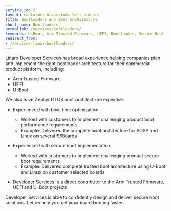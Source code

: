 ```yaml
---
service_id: 2
layout: container-breadcrumb-left-sidebar
title: Bootloaders and Boot Architecture
short_name: Bootloaders
permalink: /services/bootloaders/
keywords: U-Boot, Arm Trusted Firmware, UEFI, Bootloader, Secure Boot
redirect_from: 
- /services-linux/bootloaders/
---
```


Linaro Developer Services has broad experience helping companies plan and implement the right bootloader architecture for their commercial product platform, including:
- Arm Trusted Firmware
- UEFI
- U-Boot

 We also have Zephyr RTOS boot architechure expertise.

- Experienced with boot time optimization
    - Worked with customers to implement challenging product boot performance requirements
    - Example: Delivered the complete boot architecture for AOSP and Linux on several 96Boards

- Experienced with secure boot implementation
    - Worked with customers to implement challenging product secure boot requirements
    - Example: Delivered complete trusted boot architecture using U-Boot and Linux on customer selected boards

- Developer Services is a direct contributor to the Arm Trusted Firmware, UEFI and U-Boot projects

Developer Services is able to confidently design and deliver secure boot solutions.  Let us help you get your board booting faster.
